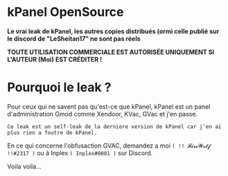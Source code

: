 # kPanel OpenSource

**Le vrai leak de kPanel, les autres copies distribués (ormi celle publié sur le discord de "LeSheitan17" ne sont pas réels**

**TOUTE UTILISATION COMMERCIALE EST AUTORISÉE UNIQUEMENT SI L'AUTEUR (Moi) EST CRÉDITER !**



# Pourquoi le leak ?

Pour ceux qui ne savent pas qu'est-ce que kPanel, kPanel est un panel d'administration Gmod comme Xendoor, KVac, GVac et j'en passe.

`Ce leak est un self-leak de la derniere version de kPanel car j'en ai plus rien a foutre de kPanel.`

En ce qui concerne l'obfusaction GVAC, demandez a moi `( !! 𝓕𝓲𝓻𝓮𝓦𝓸𝓵𝓯 !!#2317 )` ou à Inplex `( Inplex#0001 )` sur Discord.

Voila voila...
